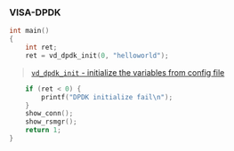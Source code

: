 ### VISA-DPDK

```c
int main()
{
    int ret;
    ret = vd_dpdk_init(0, "helloworld");


```

> [`vd_dpdk_init` - initialize the variables from config file](vd_dpdk_init.md)

```c
    if (ret < 0) {
        printf("DPDK initialize fail\n");
    }
    show_conn();
    show_rsmgr();
    return 1;
}

```
